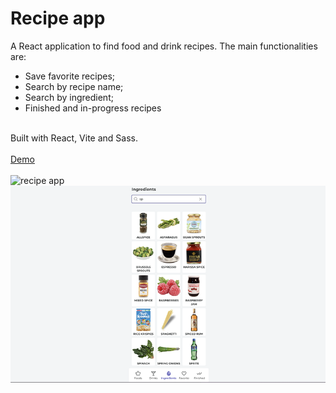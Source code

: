 # Recipe app

A React application to find food and drink recipes. The main functionalities are:
- Save favorite recipes;
- Search by recipe name;
- Search by ingredient;
- Finished and in-progress recipes
<br>
Built with React, Vite and Sass.
<br>
<br>
<a href="https://recipe-app-flame.vercel.app/">Demo</a>
<br>
<br>
<img src="./src/assets/recipe-app.gif" alt="recipe app" />
<img src="./src/assets/recipe-app.png" alt="recipe app" />
